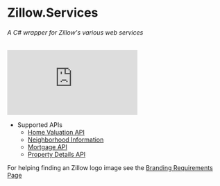 # Zillow.Services
###### A C# wrapper for Zillow's various web services

![alt text](http://www.zillow.com/widgets/GetVersionedResource.htm?path=/static/logos/Zillowlogo_200x50.gif "Zillow Real Estate Search")

* Supported APIs
  * [Home Valuation API](http://www.zillow.com/howto/api/HomeValuationAPIOverview.htm)
  * [Neighborhood Information](http://www.zillow.com/webtools/neighborhood-data/)
  * [Mortgage API](http://www.zillow.com/howto/api/MortgageAPIOverview.htm)
  * [Property Details API](http://www.zillow.com/howto/api/PropertyDetailsAPIOverview.htm)

For helping finding an Zillow logo image see the [Branding Requirements Page](http://www.zillow.com/howto/api/BrandingRequirements.htm)
